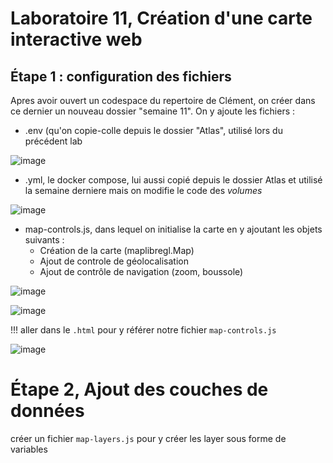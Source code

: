 # Laboratoire 11, Création d'une carte interactive web

## Étape 1 : configuration des fichiers

Apres avoir ouvert un codespace du repertoire de Clément, on créer dans ce dernier un nouveau dossier "semaine 11". On y ajoute les fichiers : 
- .env (qu'on copie-colle depuis le dossier "Atlas", utilisé lors du précédent lab

![image](https://github.com/user-attachments/assets/8def9fc5-725f-40a4-858f-c96257248839)


- .yml, le docker compose, lui aussi copié depuis le dossier Atlas et utilisé la semaine derniere mais on modifie le code des *volumes*

![image](https://github.com/user-attachments/assets/771c2fbf-2abf-4677-91f7-c15035b7a505)

- map-controls.js, dans lequel on initialise la carte en y ajoutant les objets suivants :
    -  Création de la carte (maplibregl.Map)
    -  Ajout de controle de géolocalisation
    -  Ajout de contrôle de navigation (zoom, boussole)

![image](https://github.com/user-attachments/assets/b7ddc2c3-62af-4ae4-9ef4-35844de2f195)

![image](https://github.com/user-attachments/assets/7f48c6f2-6978-4635-b9b7-6b63beb17d06)

!!! aller dans le `.html` pour y référer notre fichier `map-controls.js`

![image](https://github.com/user-attachments/assets/c5b26247-a756-4931-b8de-1b133c68b3b2)

# Étape 2, Ajout des couches de données

créer un fichier `map-layers.js` pour y créer les layer sous forme de variables

